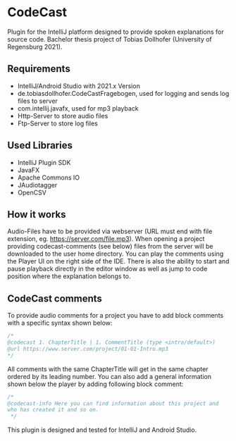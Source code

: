 # CodeCast
Plugin for the IntelliJ platform designed to provide spoken explanations for source code. Bachelor thesis project of Tobias Dollhofer (University of Regensburg 2021).

## Requirements
- IntelliJ/Android Studio with 2021.x Version
- de.tobiasdollhofer.CodeCastFragebogen, used for logging and sends log files to server
- com.intellij.javafx, used for mp3 playback
- Http-Server to store audio files
- Ftp-Server to store log files

## Used Libraries
- IntelliJ Plugin SDK
- JavaFX
- Apache Commons IO
- JAudiotagger
- OpenCSV

## How it works
Audio-Files have to be provided via webserver (URL must end with file extension, eg. https://server.com/file.mp3). When opening a project providing codecast-comments (see below) files from the server will be downloaded to the user home directory. You can play the comments using the Player UI on the right side of the IDE. There is also the ability to start and pause playback directly in the editor window as well as jump to code position where the explanation belongs to.

## CodeCast comments
To provide audio comments for a project you have to add block comments with a specific syntax shown below:
```java
/*
@codecast 1. ChapterTitle | 1. CommentTitle (type <intro/default>)
@url https://www.server.com/project/01-01-Intro.mp3
*/
```
All comments with the same ChapterTitle will get in the same chapter ordered by its leading number.
You can also add a general information shown below the player by adding following block comment:
```java
/*
@codecast-info Here you can find information about this project and
who has created it and so on.
 */
```


This plugin is designed and tested for IntelliJ and Android Studio. 
